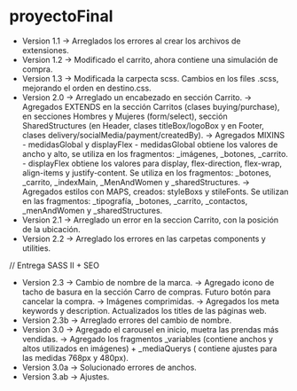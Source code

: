 # proyectoFinal
- Version 1.1 → Arreglados los errores al crear los archivos de extensiones.
- Version 1.2 → Modificado el carrito, ahora contiene una simulación de compra.
- Version 1.3 → Modificada la carpecta scss. Cambios en los files .scss, mejorando el orden en destino.css.
- Version 2.0 → Arreglado un encabezado en sección Carrito.
              → Agregados EXTENDS en la sección Carritos (clases buying/purchase), en secciones Hombres y Mujeres (form/select), sección SharedStructures (en Header, clases titleBox/logoBox y en Footer, clases delivery/socialMedia/payment/createdBy).
              → Agregados MIXINS - medidasGlobal y displayFlex - medidasGlobal obtiene los valores de ancho y alto, se utiliza en los fragmentos: _imágenes, _botones, _carrito. - displayFlex obtiene los valores para display, flex-direction, flex-wrap, align-items y justify-content. Se utiliza en los fragmentos: _botones, _carrito, _indexMain, _MenAndWomen y _sharedStructures.
              → Agregados estilos con MAPS, creados: styleBoxs y stileFonts. Se utilizan en las fragmentos: _tipografía, _botones, _carrito, _contactos, _menAndWomen y _sharedStructures. 
- Version 2.1 → Arreglado un error en la seccion Carrito, con la posición de la ubicación.
- Version 2.2 → Arreglado los errores en las carpetas components y utilities.

// Entrega SASS II + SEO 
- Version 2.3 → Cambio de nombre de la marca. 
              → Agregado icono de tacho de basura en la sección Carro de compras. Futuro botón para cancelar la compra.
              → Imágenes comprimidas. 
              → Agregados los meta keywords y description. Actualizados los titles de las páginas web.
- Version 2.3b → Arreglado errores del cambio de nombre.
- Version 3.0 → Agregado el carousel en inicio, muetra las prendas más vendidas. 
              → Agregado los fragmentos _variables (contiene anchos y altos utilizados en imágenes) + _mediaQuerys ( contiene ajustes para las medidas 768px y 480px).
- Version 3.0a → Solucionado errores de anchos. 
- Version 3.ab → Ajustes.
